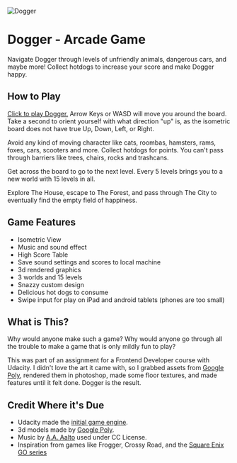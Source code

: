 ![Dogger](https://raw.githubusercontent.com/a-trost/dogger/master/images/game-screenshots.png)

Dogger - Arcade Game
===============================

Navigate Dogger through levels of unfriendly animals, dangerous cars, and maybe more! Collect hotdogs to increase your score and make Dogger happy.

## How to Play
[Click to play Dogger.](https://a-trost.github.io/dogger/)
Arrow Keys or WASD will move you around the board. Take a second to orient yourself with what direction "up" is, as the isometric board does not have true Up, Down, Left, or Right.

Avoid any kind of moving character like cats, roombas, hamsters, rams, foxes, cars, scooters and more. Collect hotdogs for points. You can't pass through barriers like trees, chairs, rocks and trashcans. 

Get across the board to go to the next level. Every 5 levels brings you to a new world with 15 levels in all.

Explore The House, escape to The Forest, and pass through The City to eventually find the empty field of happiness. 

## Game Features
- Isometric View
- Music and sound effect
- High Score Table
- Save sound settings and scores to local machine
- 3d rendered graphics
- 3 worlds and 15 levels
- Snazzy custom design
- Delicious hot dogs to consume
- Swipe input for play on iPad and android tablets (phones are too small)

## What is This?
Why would anyone make such a game? Why would anyone go through all the trouble to make a game that is only mildly fun to play?

This was part of an assignment for a Frontend Developer course with Udacity. I didn't love the art it came with, so I grabbed assets from [Google Poly](https://poly.google.com/), rendered them in photoshop, made some floor textures, and made features until it felt done. Dogger is the result.

## Credit Where it's Due
- Udacity made the [initial game engine](https://github.com/udacity/frontend-nanodegree-arcade-game).
- 3d models made by [Google Poly](https://poly.google.com/).
- Music by [A.A. Aalto](http://freemusicarchive.org/music/A_A_Aalto/Bright_Corners/) used under CC License.
- Inspiration from games like Frogger, Crossy Road, and the [Square Enix GO series](https://eu.square-enix.com/en/games/lara-croft-go)
